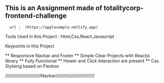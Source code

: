  ## This is an Assignment made of totalitycorp-frontend-challenge
      
      url :  (https://applesample.netlify.app)


Tools Used in this Project : Html,Css,React,Javascript

Keypoints in this Project

** Responsive Navbar and Footer
** Simple Clear Projects with Reactjs library
** Fully Functional
** Hower and Click Interaction are present 
** Css Styleing based on Flexbox

///////////////////////Navbar/////////////////////////









